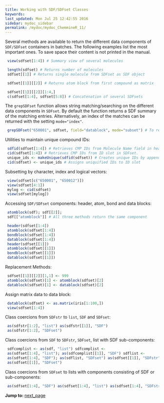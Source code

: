 ```yaml
---
title: Working with SDF/SDFset Classes
keywords: 
last_updated: Mon Jul 25 12:42:55 2016
sidebar: mydoc_sidebar
permalink: /mydoc/mydoc_ChemmineR_11/
---
```


Several methods are available to return the different data components of
`SDF/SDFset` containers in batches. The following
examples list the most important ones. To save space their content is
not printed in the manual. 

```r
 view(sdfset[1:4]) # Summary view of several molecules 

 length(sdfset) # Returns number of molecules 
 sdfset[[1]] # Returns single molecule from SDFset as SDF object 

 sdfset[[1]][[2]] # Returns atom block from first compound as matrix

 sdfset[[1]][[2]][1:4,] 
 c(sdfset[1:4], sdfset[5:8]) # Concatenation of several SDFsets 
```


The `grepSDFset` function allows string
matching/searching on the different data components in
`SDFset`. By default the function returns a SDF summary
of the matching entries. Alternatively, an index of the matches can be
returned with the setting `mode="index"`. 

```r
 grepSDFset("650001", sdfset, field="datablock", mode="subset") # To return index, set mode="index") 
```


Utilities to maintain unique compound IDs: 

```r
 sdfid(sdfset[1:4]) # Retrieves CMP IDs from Molecule Name field in header block. 
 cid(sdfset[1:4]) # Retrieves CMP IDs from ID slot in SDFset. 
 unique_ids <- makeUnique(sdfid(sdfset)) # Creates unique IDs by appending a counter to duplicates. 
 cid(sdfset) <- unique_ids # Assigns uniquified IDs to ID slot 
```


Subsetting by character, index and logical vectors: 

```r
 view(sdfset[c("650001", "650012")])
 view(sdfset[4:1])
 mylog <- cid(sdfset)
 view(sdfset[mylog]) 
```


Accessing `SDF/SDFset` components: header, atom, bond and
data blocks: 

```r
 atomblock(sdf); sdf[[2]];
 sdf[["atomblock"]] # All three methods return the same component

 header(sdfset[1:4]) 
 atomblock(sdfset[1:4])
 bondblock(sdfset[1:4]) 
 datablock(sdfset[1:4])  
 header(sdfset[[1]])
 atomblock(sdfset[[1]]) 
 bondblock(sdfset[[1]]) 
 datablock(sdfset[[1]]) 
```


Replacement Methods: 

```r
 sdfset[[1]][[2]][1,1] <- 999 
 atomblock(sdfset)[1] <- atomblock(sdfset)[2] 
 datablock(sdfset)[1] <- datablock(sdfset)[2] 
```


Assign matrix data to data block: 

```r
 datablock(sdfset) <- as.matrix(iris[1:100,])
 view(sdfset[1:4]) 
```


Class coercions from `SDFstr` to `list`,
`SDF` and `SDFset`: 

```r
 as(sdfstr[1:2], "list") as(sdfstr[[1]], "SDF")
 as(sdfstr[1:2], "SDFset") 
```


Class coercions from `SDF` to `SDFstr`,
`SDFset`, list with SDF sub-components: 

```r
 sdfcomplist <- as(sdf, "list") sdfcomplist <-
 as(sdfset[1:4], "list"); as(sdfcomplist[[1]], "SDF") sdflist <-
 as(sdfset[1:4], "SDF"); as(sdflist, "SDFset") as(sdfset[[1]], "SDFstr")
 as(sdfset[[1]], "SDFset") 
```


Class coercions from `SDFset` to lists with components
consisting of SDF or sub-components: 

```r
 as(sdfset[1:4], "SDF") as(sdfset[1:4], "list") as(sdfset[1:4], "SDFstr")
```


<div class="tags">
<b>Jump to: </b>
<a href="../../mydoc/mydoc_ChemmineR_12/" class="btn btn-default navbar-btn cursorNorm" role="button">next_page</a>
</div>
